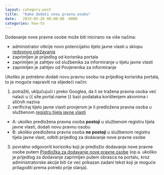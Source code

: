 ```yaml
---
layout: category-post
title:  "Kako dodati novu pravnu osobu"
date:   2019-05-26 00:00:00 -0000
categories: how-to
---
```


Dodavanje nove pravne osobe može biti inicirano na više načina:
- administrator otkrije novo potencijalno tijelo javne vlasti u sklopu [redovnog održavanja][maintenance]
- zaprimljen je prijedlog od korisnika portala
- zaprimljen je zahtjev od službenika za informiranje u tijelu javne vlasti
- zaprimljen je zahtjev od Povjerenika za informiranje

Ukoliko je potrebno dodati novu pravnu osobu na prijedlog korisnika portala, to je moguće napraviti na slijedeći način:
1. potražiti, uključujući i preko Googlea, da li se tražena pravna osoba već nalazi u {{ site.portal.name }} bazi podataka korištenjem akronima i sličnih naziva
2. verificiraj tijelo javne vlasti provjerom je li predložena pravna osoba u službenom [registru tijela javne vlasti][TJV]
- A: ukoliko predložena pravna osoba **postoji** u službenom registru tijela javne vlasti, dodati novu pravnu osobu
- B: ukoliko predložena pravna osoba **ne postoji** u službenom registru tijela javne vlast, odbiti prijedlog za dodavanje nove pravne osobe
3. povratno odgovoriti korisniku koji je predložio dodavanje nove pravne osobe putem [Predložka za dodavanje nove pravne osobe][add-new-template] (op.a. ukoliko je prijedlog za dodavanje zaprimljen putem obrasca na portalu, kroz administratorske akcije biti će već prikazan zadani tekst koji je moguće prilagoditi prema potrebi prije slanja).

[TJV]:                https://tjv.pristupinfo.hr
[add-new-template]:   /template/2017/09/17/nova-pravna-osoba.html
[maintenance]:        /2017/09/17/odrzavanje.html
